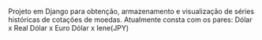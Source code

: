 Projeto em Django para obtenção, armazenamento e visualização de séries históricas de cotações de moedas.
Atualmente consta com os pares:
Dólar x Real
Dólar x Euro
Dólar x Iene(JPY)